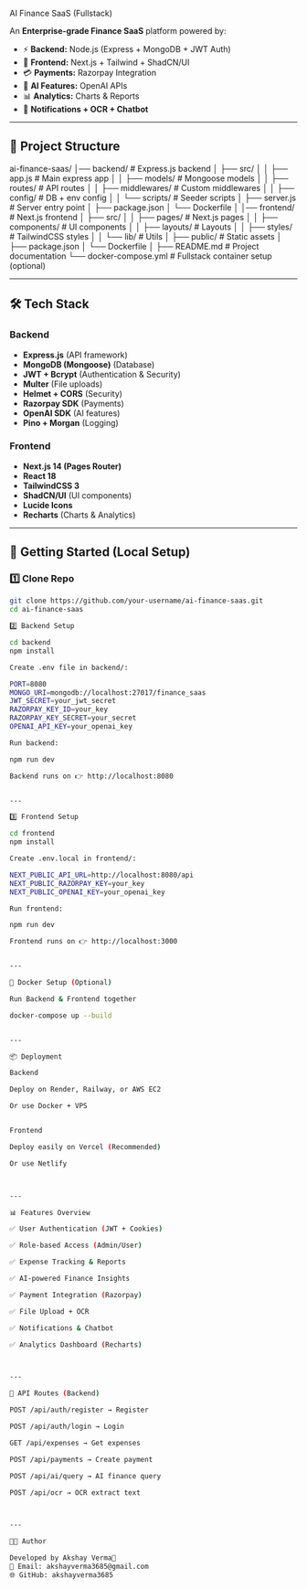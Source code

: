 AI Finance SaaS (Fullstack)

An **Enterprise-grade Finance SaaS** platform powered by:
- ⚡ **Backend:** Node.js (Express + MongoDB + JWT Auth)
- 🎨 **Frontend:** Next.js + Tailwind + ShadCN/UI
- 💳 **Payments:** Razorpay Integration
- 🤖 **AI Features:** OpenAI APIs
- 📊 **Analytics:** Charts & Reports
- 🔔 **Notifications + OCR + Chatbot**

---

## 📂 Project Structure

ai-finance-saas/ │── backend/                # Express.js backend │   ├── src/ │   │   ├── app.js          # Main express app │   │   ├── models/         # Mongoose models │   │   ├── routes/         # API routes │   │   ├── middlewares/    # Custom middlewares │   │   ├── config/         # DB + env config │   │   └── scripts/        # Seeder scripts │   ├── server.js           # Server entry point │   ├── package.json │   └── Dockerfile │ │── frontend/               # Next.js frontend │   ├── src/ │   │   ├── pages/          # Next.js pages │   │   ├── components/     # UI components │   │   ├── layouts/        # Layouts │   │   ├── styles/         # TailwindCSS styles │   │   └── lib/            # Utils │   ├── public/             # Static assets │   ├── package.json │   └── Dockerfile │ ├── README.md               # Project documentation └── docker-compose.yml      # Fullstack container setup (optional)

---

## 🛠️ Tech Stack

### Backend
- **Express.js** (API framework)
- **MongoDB (Mongoose)** (Database)
- **JWT + Bcrypt** (Authentication & Security)
- **Multer** (File uploads)
- **Helmet + CORS** (Security)
- **Razorpay SDK** (Payments)
- **OpenAI SDK** (AI features)
- **Pino + Morgan** (Logging)

### Frontend
- **Next.js 14 (Pages Router)**
- **React 18**
- **TailwindCSS 3**
- **ShadCN/UI** (UI components)
- **Lucide Icons**
- **Recharts** (Charts & Analytics)

---

## 🚀 Getting Started (Local Setup)

### 1️⃣ Clone Repo
```bash
git clone https://github.com/your-username/ai-finance-saas.git
cd ai-finance-saas

2️⃣ Backend Setup

cd backend
npm install

Create .env file in backend/:

PORT=8080
MONGO_URI=mongodb://localhost:27017/finance_saas
JWT_SECRET=your_jwt_secret
RAZORPAY_KEY_ID=your_key
RAZORPAY_KEY_SECRET=your_secret
OPENAI_API_KEY=your_openai_key

Run backend:

npm run dev

Backend runs on 👉 http://localhost:8080


---

3️⃣ Frontend Setup

cd frontend
npm install

Create .env.local in frontend/:

NEXT_PUBLIC_API_URL=http://localhost:8080/api
NEXT_PUBLIC_RAZORPAY_KEY=your_key
NEXT_PUBLIC_OPENAI_KEY=your_openai_key

Run frontend:

npm run dev

Frontend runs on 👉 http://localhost:3000


---

🐳 Docker Setup (Optional)

Run Backend & Frontend together

docker-compose up --build


---

📦 Deployment

Backend

Deploy on Render, Railway, or AWS EC2

Or use Docker + VPS


Frontend

Deploy easily on Vercel (Recommended)

Or use Netlify



---

📊 Features Overview

✅ User Authentication (JWT + Cookies)

✅ Role-based Access (Admin/User)

✅ Expense Tracking & Reports

✅ AI-powered Finance Insights

✅ Payment Integration (Razorpay)

✅ File Upload + OCR

✅ Notifications & Chatbot

✅ Analytics Dashboard (Recharts)



---

📡 API Routes (Backend)

POST /api/auth/register → Register

POST /api/auth/login → Login

GET /api/expenses → Get expenses

POST /api/payments → Create payment

POST /api/ai/query → AI finance query

POST /api/ocr → OCR extract text



---

👨‍💻 Author

Developed by Akshay Verma🚀
📧 Email: akshayverma3685@gmail.com
🌐 GitHub: akshayverma3685
